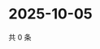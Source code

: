 # 2025-10-05

共 0 条

<!-- BEGIN ZHIHUVIDEO -->
<!-- 最后更新时间 Sun Oct 05 2025 14:14:50 GMT+0800 (China Standard Time) -->

<!-- END ZHIHUVIDEO -->
